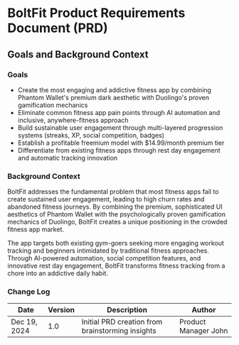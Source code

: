 # BoltFit Product Requirements Document (PRD)

## Goals and Background Context

### Goals

- Create the most engaging and addictive fitness app by combining Phantom Wallet's premium dark aesthetic with Duolingo's proven gamification mechanics
- Eliminate common fitness app pain points through AI automation and inclusive, anywhere-fitness approach
- Build sustainable user engagement through multi-layered progression systems (streaks, XP, social competition, badges)
- Establish a profitable freemium model with $14.99/month premium tier
- Differentiate from existing fitness apps through rest day engagement and automatic tracking innovation

### Background Context

BoltFit addresses the fundamental problem that most fitness apps fail to create sustained user engagement, leading to high churn rates and abandoned fitness journeys. By combining the premium, sophisticated UI aesthetics of Phantom Wallet with the psychologically proven gamification mechanics of Duolingo, BoltFit creates a unique positioning in the crowded fitness app market.

The app targets both existing gym-goers seeking more engaging workout tracking and beginners intimidated by traditional fitness approaches. Through AI-powered automation, social competition features, and innovative rest day engagement, BoltFit transforms fitness tracking from a chore into an addictive daily habit.

### Change Log

| Date         | Version | Description                                      | Author               |
| ------------ | ------- | ------------------------------------------------ | -------------------- |
| Dec 19, 2024 | 1.0     | Initial PRD creation from brainstorming insights | Product Manager John |
